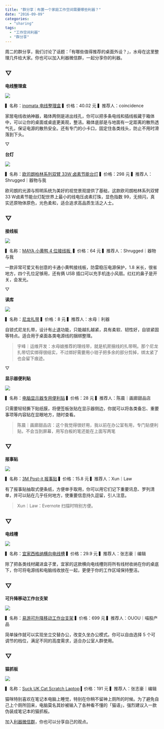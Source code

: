 ```yaml
---
title: "群分享｜布置一个家庭工作空间需要哪些利器？"
date: "2016-09-09"
categories: 
  - "sharing"
tags: 
  - "工作空间利器"
  - "群分享"
---
```


周二的群分享，我们讨论了话题：「有哪些值得推荐的桌面外设？」，水母在这里整理几件给大家。你也可以加入利器微信群，一起分享你的利器。

## ▽

**电线整理盒**

![](/images/14733-455x333.jpg)

▍名称：[inomata 电线整理盒](https://item.taobao.com/item.htm?ut_sk=1.VM4PYf3mBi8DAKChK5FFh6f0_21380790_1473165686691.TaoPassword-Weixin.1&id=521915541915&sourceType=item&price=40.32&origin_price=96-285&suid=BD0AE10A-29F1-4421-BF73-29B2B084AE81&cpp=1&shareurl=true&spm=a313p.22.2ex.9717459776&short_name=h.0WwriZ&cv=AAJiZjgd&sm=bd4fe7&app=chrome) ▍价格：40.02 元 ▍推荐人：coincidence

家居电线收纳神器，箱体两侧是进出线孔，你可以把多条电线和插线板藏于箱体中，可以让你的桌面或桌底更美观，整洁。箱体底部是与地面有一定距离的散热透气孔，保证电源的散热安全。还有专门的小卡口，固定住各类线头，防止不用时滑落到下头。

▽

**台灯**

![](/images/74718.jpg)

▍名称：[欧司朗柏林系列双臂 33W 卤素节能台灯](https://www.amazon.cn/%E6%AC%A7%E5%8F%B8%E6%9C%97%E6%9F%8F%E6%9E%97%E7%B3%BB%E5%88%97%E5%8F%8C%E8%87%8233W%E5%8D%A4%E7%B4%A0%E8%8A%82%E8%83%BD%E5%8F%B0%E7%81%AF/dp/B0033UX0HE) ▍价格：298 元 ▍推荐人：Shrugged｜器物与我

欧司朗的光源与照明系统为美好的视觉景观提供了基础，这款欧司朗柏林系列双臂 33 W卤素节能台灯配世界上最小的线电压卤素灯珠，显色指数 99，无频闪，真实还原物体原色，光色柔和，适合追求高品质生活之人士。

## ▽

**接线板**

![](/images/98566-500x325.jpg)

▍名称：[MAYA 小黄鸭 4 位接线板 ](https://item.jd.com/1100935.html) ▍价格：64 元 ▍推荐人：Shrugged｜器物与我

一款非常可爱又有创意的卡通小黄鸭接线板，防雷稳压电源保护，1.8 米长，很省地方，四个孔位足够用，还有俩 USB 插口可以充手机连小风扇。红红的鼻子是开关，会发光。

▽

**读库**

![](/images/57939-500x305.jpg)

▍名称：[尼龙扎带](https://detail.tmall.com/item.htm?id=524003159087&ali_trackid=2:mm_116333286_14228662_59504704:1473167004_255_485356137&pvid=50_183.234.125.226_373_1470660054892%E6%8E%A8%E8%8D%90%E8%BF%99%E4%B8%AA%E5%B0%BC%E9%BE%99%E7%90%86%E7%BA%BF%E5%B8%A6) ▍价格：8 元 ▍推荐人：水母｜利器

自锁式尼龙扎带，设计有止退功能，只能越扎越紧，具有柔软、韧性好，自锁紧固等特点。适合用于桌面各类电源线的捆绑整理。

> 宇峰｜运维开发：水母娘推荐的理线带，就是机房捆线的扎带啊。那个尼龙扎带切实绑得很结实，不过绑好需要用小钳子把多余的部分剪掉，绑太紧了也会留下痕迹。

▽

**显示器便利贴**

![](/images/79041-500x303.jpg)

▍名称：[电脑显示器专用便利贴](https://item.taobao.com/item.htm?spm=a21f2.7918495.1000002.40.mRU28G&id=9018234557) ▍价格：28 元 ▍推荐人：陈晨｜画廊甜品店

只需要轻轻撕下贴纸膜，将便签板张贴在显示器侧边，你就可以将各类备忘、重要事项等内容贴在显眼地方，随时查看。

> 陈晨｜画廊甜品店：这个我觉得很好用，我以前在办公室有用，专门贴便利贴，不会当到屏幕，用写白板的笔还能在上面写两笔

## ▽

**报事贴**

![](/images/01311-500x261.jpg)

▍名称：[3M Post-it 报事贴](https://detail.tmall.com/item.htm?spm=a230r.1.14.6.hFEwXA&id=529075833189&cm_id=140105335569ed55e27b&abbucket=20) ▍价格：15.8 元 ▍推荐人：Xun｜Law

有了报事贴抽取式便条纸，方便单手取用，你可以用它们记下重要讯息、罗列清单，并可以贴在几乎任何地方，使重要信息持久逗留，引人注意。

> Xun｜Law：Evernote 扫描时特别方便。

## ▽

**电线槽**

![](/images/98592.jpg)

▍名称：[宜家西格纳横向电线槽](https://www.ikea.com/cn/zh/catalog/products/10200254/) ▍价格：29.9 元 ▍推荐人：张志豪｜编辑

除了把各类线材藏进盒子里，宜家的这款横向电线槽则将所有线材收纳在你的桌底下，你可将电源线和电脑线收放在一起，更便于你的工作区域保持整洁。

## ▽

**可升降移动工作台支架**

![](/images/01259-378x333.jpg)

▍名称：[易游可升降移动工作台支架](https://detail.tmall.com/item.htm?id=536714741321&ut_sk=1.VhUt4DyJlikDAIOJ+ryWd4uy_21380790_1473168139791.TaoPassword-Weixin.1&sourceType=item&price=639-699&suid=568541A8-1FA9-4B72-837C-0AA782EEC297&cpp=1&shareurl=true&spm=a313p.22.xg.9720790004&short_name=h.0WylRt&cv=AAJijoEt&sm=d51dcc&app=chrome) ▍价格：699 元 ▍推荐人：OUOU｜喵股产品

简单操作就可以实现坐立交替办公，改变久坐办公模式。你可以自由选择 5 个可调节的档位，满足不同的高度需求，适合办公室人群使用。

## ▽

**猫抓板**

![](/images/09621-500x322.jpg)

▍名称：[Suck UK Cat Scratch Laptop](https://www.amazon.cn/dp/B00ZFSFOO4) ▍价格：191 元 ▍推荐人：张志豪｜编辑

猫咪特别喜欢在笔记本电脑上睡觉，特别在你稍不留神上厕所的时候。为了避免自己上个厕所回来，电脑莫名其妙被输入了各种看不懂的「猫语」，强烈建议入一款伪装成笔记本的猫抓板。

加入[利器微信群](https://liqi.io/groupchat/)，你也可以分享自己的观点。
